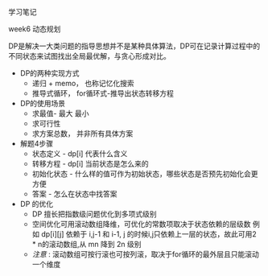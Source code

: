 学习笔记

week6  动态规划

DP是解决一大类问题的指导思想并不是某种具体算法，DP可在记录计算过程中的不同状态来试图找出全局最优解，与贪心形成对比。
+ DP的两种实现方式
    + 递归 + memo， 也称记忆化搜索
    + 推导式循环， for循环式-推导出状态转移方程
+ DP的使用场景
    + 求最值- 最大 最小 
    + 求可行性
    + 求方案总数， 并非所有具体方案
+ 解题4步骤
    + 状态定义 - dp[i] 代表什么含义
    + 转移方程 - dp[i] 当前状态是怎么来的
    + 初始化状态 - 什么样的值可作为初始状态，哪些状态是否预先初始化会更方便
    + 答案 - 怎么在状态中找答案
+ DP 的优化
    + DP 擅长把指数级问题优化到多项式级别
    + 空间优化可用滚动数组降维，可优化的常数项取决于状态依赖的层级数
    例如 dp[i][j] 依赖于 i,j-1 和 i-1, j 的时候i,j只依赖上一层的状态，故此可用2 * n的滚动数组,从 mn 降到 2n 级别
    + *注意* : 滚动数组可按行滚也可按列滚，取决于for循环的最外层且只能滚动一个维度
